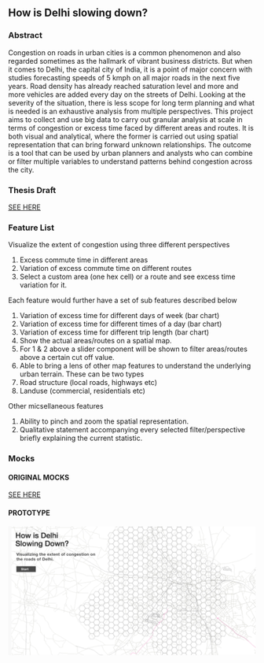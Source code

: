 ## How is Delhi slowing down?

### Abstract
Congestion on roads in urban cities is a common phenomenon and also regarded sometimes as the hallmark of vibrant business districts. But when it comes to Delhi, the capital city of India, it is a point of major concern with studies forecasting speeds of 5 kmph on all major roads in the next five years. Road density has already reached saturation level and more and more vehicles are added every day on the streets of Delhi. Looking at the severity of the situation, there is less scope for long term planning and what is needed is an exhaustive analysis from multiple perspectives. This project aims to collect and use big data to carry out granular analysis at scale in terms of congestion or excess time faced by different areas and routes. It is both visual and analytical, where the former is carried out using spatial representation that can bring forward unknown relationships. The outcome is a tool that can be used by urban planners and analysts who can combine or filter multiple variables to understand patterns behind congestion across the city.

### Thesis Draft
[SEE HERE](https://docs.google.com/document/d/13JJJJHjDaktTiu8F4YQbtXkYz0Dk4p7SwXnuPv4q9Qs/edit)

### Feature List
Visualize the extent of congestion using three different perspectives
1. Excess commute time in different areas
2. Variation of excess commute time on different routes
3. Select a custom area (one hex cell) or a route and see excess time variation for it.

Each feature would further have a set of sub features described below
1. Variation of excess time for different days of week (bar chart)
2. Variation of excess time for different times of a day (bar chart)
3. Variation of excess time for different trip length (bar chart)
4. Show the actual areas/routes on a spatial map.
5. For 1 & 2 above a slider component will be shown to filter areas/routes above a certain cut off value.
6. Able to bring a lens of other map features to understand the underlying urban terrain. These can be two types
  1. Road structure (local roads, highways etc)
  2. Landuse (commercial, residentials etc)

Other micsellaneous features
1. Ability to pinch and zoom the spatial representation.
2. Qualitative statement accompanying every selected filter/perspective briefly explaining the current statistic.

### Mocks

#### ORIGINAL MOCKS
[SEE HERE](https://github.com/agaase/msdv-thesis/tree/master/visualization/mocks4)

#### PROTOTYPE
[![IMAGE](https://raw.githubusercontent.com/agaase/msdv-thesis/master/visualization/mocks4/0.png)](https://marvelapp.com/87dc11j)


